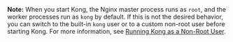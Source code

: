 <!-- Shared between all Enterprise Linux installation topics: Amazon Linux,
Amazon Linux 2, CentOS, Ubuntu, and RHEL -->

<div class="alert alert-ee blue">
<b>Note:</b> When you start Kong, the Nginx master process runs
as <code>root</code>, and the worker processes run as <code>kong</code> by
default. If this is not the desired behavior, you can switch to the built-in
<code>kong</code> user or to a custom non-root user before starting Kong.
For more information, see
<a href="/enterprise/{{page.kong_version}}/deployment/kong-user">Running Kong as a Non-Root User</a>.
</div>
